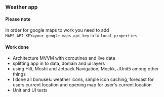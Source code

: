 ### Weather app

#### Please note
In order for google maps to work you need to add `MAPS_API_KEY=your_google_maps_api_key` in to `local.properties`

#### Work done
- Architecture MVVM with coroutines and live data
- splitting app in to data, domain and ui layers
- using Hilt, Moshi and Jetpack Navigation, Mockk, JUnit5 among other things
- I done all bonuses: weather icons, simple icon caching, forecast for users current location and opening map for user's current location
- Unit and UI tests
